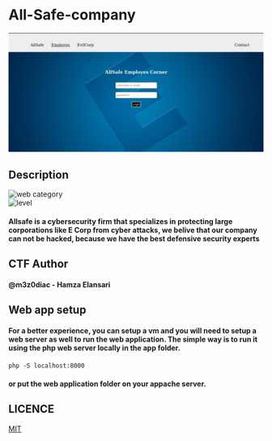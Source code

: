 # All-Safe-company 
![screen](https://raw.githubusercontent.com/hamza07-w/All-Safe-company/main/img/screen.jpg)
## Description
![web category](https://img.shields.io/badge/category-WEB-blueviolet.svg)   
![level](https://img.shields.io/badge/level-Medium-blue.svg)
#### Allsafe is a cybersecurity firm that specializes in protecting large corporations like E Corp from cyber attacks, we belive that our company can not be hacked, because we have the best defensive security experts

## CTF Author
#### @m3z0diac - Hamza Elansari

## Web app setup

#### For a better experience, you can setup a vm and you will need to setup a web server as well to run the web application. The simple way is to run it using the php web server locally in the app folder.
```
php -S localhost:8000
```
#### or put the web application folder on your appache server.


## LICENCE
[MIT](https://github.com/hamza07-w/raymond/blob/main/LICENSE)
